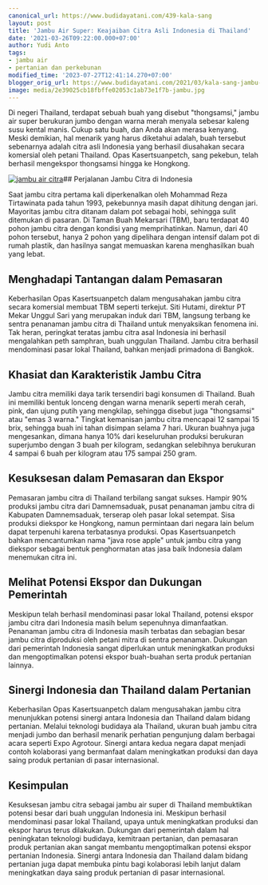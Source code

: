```yaml
---
canonical_url: https://www.budidayatani.com/439-kala-sang
layout: post
title: 'Jambu Air Super: Keajaiban Citra Asli Indonesia di Thailand'
date: '2021-03-26T09:22:00.000+07:00'
author: Yudi Anto
tags:
- jambu air
- pertanian dan perkebunan
modified_time: '2023-07-27T12:41:14.270+07:00'
blogger_orig_url: https://www.budidayatani.com/2021/03/kala-sang-jambu-citra-beralih-rupa-di.html
image: media/2e39025cb18fbffe02053c1ab73e1f7b-jambu.jpg
---
```

Di negeri Thailand, terdapat sebuah buah yang disebut "thongsamsi," jambu air super berukuran jumbo dengan warna merah menyala sebesar kaleng susu kental manis. Cukup satu buah, dan Anda akan merasa kenyang. Meski demikian, hal menarik yang harus diketahui adalah, buah tersebut sebenarnya adalah citra asli Indonesia yang berhasil diusahakan secara komersial oleh petani Thailand. Opas Kasertsuanpetch, sang pekebun, telah berhasil mengekspor thongsamsi hingga ke Hongkong.

[![jambu air citra](https://blogger.googleusercontent.com/img/b/R29vZ2xl/AVvXsEj7uBZSyn2CNRbb-M_a03NgDrLOjg0RfDJR3_BMj7OKOr_yMoVInL0pTrD5MK5pL-SkgmTDE5BSMoRjjuOAxPGZyG8m58ruiOSuSgNYjgZOUHmbyb6bKEiX3aPGXzrHfe88f2ohD2GyP3pCSBArb1Ne6i2q-pS-sZPDHLrrp1WY_vrSqun6g6-P3iIQjlg_/w640-h360/jambu.jpg)](https://blogger.googleusercontent.com/img/b/R29vZ2xl/AVvXsEj7uBZSyn2CNRbb-M_a03NgDrLOjg0RfDJR3_BMj7OKOr_yMoVInL0pTrD5MK5pL-SkgmTDE5BSMoRjjuOAxPGZyG8m58ruiOSuSgNYjgZOUHmbyb6bKEiX3aPGXzrHfe88f2ohD2GyP3pCSBArb1Ne6i2q-pS-sZPDHLrrp1WY_vrSqun6g6-P3iIQjlg_/s2133/jambu.jpg)## Perjalanan Jambu Citra di Indonesia

Saat jambu citra pertama kali diperkenalkan oleh Mohammad Reza Tirtawinata pada tahun 1993, pekebunnya masih dapat dihitung dengan jari. Mayoritas jambu citra ditanam dalam pot sebagai hobi, sehingga sulit ditemukan di pasaran. Di Taman Buah Mekarsari (TBM), baru terdapat 40 pohon jambu citra dengan kondisi yang memprihatinkan. Namun, dari 40 pohon tersebut, hanya 2 pohon yang dipelihara dengan intensif dalam pot di rumah plastik, dan hasilnya sangat memuaskan karena menghasilkan buah yang lebat.

## Menghadapi Tantangan dalam Pemasaran

Keberhasilan Opas Kasertsuanpetch dalam mengusahakan jambu citra secara komersial membuat TBM seperti terkejut. Siti Hutami, direktur PT Mekar Unggul Sari yang merupakan induk dari TBM, langsung terbang ke sentra penanaman jambu citra di Thailand untuk menyaksikan fenomena ini. Tak heran, peringkat teratas jambu citra asal Indonesia ini berhasil mengalahkan peth samphran, buah unggulan Thailand. Jambu citra berhasil mendominasi pasar lokal Thailand, bahkan menjadi primadona di Bangkok.

## Khasiat dan Karakteristik Jambu Citra

Jambu citra memiliki daya tarik tersendiri bagi konsumen di Thailand. Buah ini memiliki bentuk lonceng dengan warna menarik seperti merah cerah, pink, dan ujung putih yang mengkilap, sehingga disebut juga "thongsamsi" atau "emas 3 warna." Tingkat kemanisan jambu citra mencapai 12 sampai 15 brix, sehingga buah ini tahan disimpan selama 7 hari. Ukuran buahnya juga mengesankan, dimana hanya 10% dari keseluruhan produksi berukuran superjumbo dengan 3 buah per kilogram, sedangkan selebihnya berukuran 4 sampai 6 buah per kilogram atau 175 sampai 250 gram.

## Kesuksesan dalam Pemasaran dan Ekspor

Pemasaran jambu citra di Thailand terbilang sangat sukses. Hampir 90% produksi jambu citra dari Damnemsaduak, pusat penanaman jambu citra di Kabupaten Damnemsaduak, terserap oleh pasar lokal setempat. Sisa produksi diekspor ke Hongkong, namun permintaan dari negara lain belum dapat terpenuhi karena terbatasnya produksi. Opas Kasertsuanpetch bahkan mencantumkan nama "java rose apple" untuk jambu citra yang diekspor sebagai bentuk penghormatan atas jasa baik Indonesia dalam menemukan citra ini.

## Melihat Potensi Ekspor dan Dukungan Pemerintah

Meskipun telah berhasil mendominasi pasar lokal Thailand, potensi ekspor jambu citra dari Indonesia masih belum sepenuhnya dimanfaatkan. Penanaman jambu citra di Indonesia masih terbatas dan sebagian besar jambu citra diproduksi oleh petani mitra di sentra penanaman. Dukungan dari pemerintah Indonesia sangat diperlukan untuk meningkatkan produksi dan mengoptimalkan potensi ekspor buah-buahan serta produk pertanian lainnya.

## Sinergi Indonesia dan Thailand dalam Pertanian

Keberhasilan Opas Kasertsuanpetch dalam mengusahakan jambu citra menunjukkan potensi sinergi antara Indonesia dan Thailand dalam bidang pertanian. Melalui teknologi budidaya ala Thailand, ukuran buah jambu citra menjadi jumbo dan berhasil menarik perhatian pengunjung dalam berbagai acara seperti Expo Agrotour. Sinergi antara kedua negara dapat menjadi contoh kolaborasi yang bermanfaat dalam meningkatkan produksi dan daya saing produk pertanian di pasar internasional.

## Kesimpulan

Kesuksesan jambu citra sebagai jambu air super di Thailand membuktikan potensi besar dari buah unggulan Indonesia ini. Meskipun berhasil mendominasi pasar lokal Thailand, upaya untuk meningkatkan produksi dan ekspor harus terus dilakukan. Dukungan dari pemerintah dalam hal peningkatan teknologi budidaya, kemitraan pertanian, dan pemasaran produk pertanian akan sangat membantu mengoptimalkan potensi ekspor pertanian Indonesia. Sinergi antara Indonesia dan Thailand dalam bidang pertanian juga dapat membuka pintu bagi kolaborasi lebih lanjut dalam meningkatkan daya saing produk pertanian di pasar internasional.

